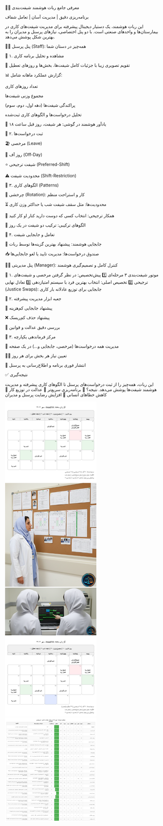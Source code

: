 🤖✨ معرفی جامع ربات هوشمند شیفت‌بندی

برنامه‌ریزی دقیق | مدیریت آسان | تعامل شفاف

این ربات هوشمند، یک دستیار دیجیتال پیشرفته برای مدیریت شیفت‌های کاری در بیمارستان‌ها و واحدهای صنعتی است. با دو پنل اختصاصی، نیازهای پرسنل و مدیران را به بهترین شکل پوشش می‌دهد.

👩‍⚕️ پنل پرسنل (Staff): همه‌چیز در دستان شما

🔹 ۱. مشاهده و تحلیل برنامه کاری

📅 تقویم تصویری زیبا با جزئیات کامل شیفت‌ها، بخش‌ها و روزهای تعطیل

📊 گزارش عملکرد ماهانه شامل:

تعداد روزهای کاری

مجموع وزنی شیفت‌ها

پراکندگی شیفت‌ها (دهه اول، دوم، سوم)

تحلیل درخواست‌ها و الگوهای کاری ثبت‌شده

🔔 یادآور هوشمند در گوشی: هر شیفت، روز قبل ساعت ۱۸

🔹 ۲. ثبت درخواست‌ها

🏖 مرخصی (Leave)

🚫 روز آف (Off-Day)

⭐ شیفت ترجیحی (Preferred-Shift)

⚠️ محدودیت شیفت (Shift-Restriction)

🔹 ۳. الگوهای کاری (Patterns)

🔄 چرخشی (Rotation): کار و استراحت منظم

⏳ محدودیت‌ها: مثل سقف شیفت شب یا حداکثر وزن کاری

👯 همکار ترجیحی: انتخاب کسی که دوست دارید کنار او کار کنید

📌 الگوهای ترکیبی: ترکیب دو شیفت در یک روز

🔹 ۴. تعامل و جابجایی شیفت

🔄 جابجایی هوشمند: پیشنهاد بهترین گزینه‌ها توسط ربات

📥 صندوق درخواست‌ها: مدیریت تایید یا لغو جابجایی‌ها

🧑‍💼 پنل مدیریتی (Manager): کنترل کامل و تصمیم‌گیری هوشمند

🔹 ۱. موتور شیفت‌بندی ۳ مرحله‌ای
1️⃣ پیش‌تخصیص: در نظر گرفتن مرخصی و شیفت‌های ترجیحی
2️⃣ تخصیص اصلی: انتخاب بهترین فرد با سیستم امتیازدهی
3️⃣ تعادل نهایی (Justice Swaps): جابجایی برای توزیع عادلانه بار کاری

🔹 ۲. جعبه ابزار مدیریت پیشرفته

🔄 پیشنهاد جابجایی کم‌هزینه

❌ پیشنهاد حذف کم‌ریسک

👀 بررسی دقیق عدالت و قوانین

🔹 ۳. مرکز فرماندهی یکپارچه

📑 مدیریت همه درخواست‌ها (مرخصی، جابجایی و...) در یک صفحه

👨‍⚕️ تعیین نیاز هر بخش برای هر روز

📢 انتشار فوری برنامه و اطلاع‌رسانی به پرسنل

✅ نتیجه‌گیری

این ربات، همه‌چیز را از ثبت درخواست‌های پرسنل تا الگوهای کاری پیشرفته و مدیریت هوشمند شیفت‌ها پوشش می‌دهد. نتیجه؟
🔹 برنامه‌ریزی سریع‌تر
🔹 عدالت در توزیع کار
🔹 کاهش خطاهای انسانی
🔹 افزایش رضایت پرسنل و مدیران

<img src="https://github.com/hnadi14/shiftX/blob/main/photo_5949546075067107897_x.jpg" width="300" alt="توضیح تصویر">

<img src="https://github.com/hnadi14/shiftX/blob/main/Gemini_Generated_Image_4pkk824pkk824pkk.png" width="300" alt="توضیح تصویر">

<img src="https://github.com/hnadi14/shiftX/blob/main/Gemini_Generated_Image_b9wcryb9wcryb9wc.png" width="300" alt="توضیح تصویر">

<img src="https://github.com/hnadi14/shiftX/blob/main/photo_5951605572015082236_x.jpg" width="300" alt="توضیح تصویر">

<img src="https://github.com/hnadi14/shiftX/blob/main/photo_5949525484993890835_w.jpg" width="300" alt="توضیح تصویر">
